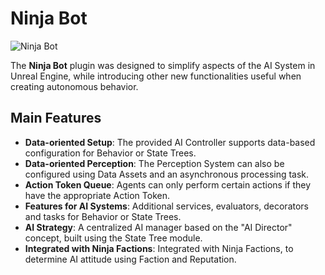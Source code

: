 # Ninja Bot
<primary-label ref="bot"/>
<secondary-label ref="wip"/>

![Ninja Bot](bot_feature.png "Ninja Bot")

The **Ninja Bot** plugin was designed to simplify aspects of the AI System in Unreal Engine, while introducing other new
functionalities useful when creating autonomous behavior.

## Main Features

- **Data-oriented Setup**: The provided AI Controller supports data-based configuration for Behavior or State Trees.
- **Data-oriented Perception**: The Perception System can also be configured using Data Assets and an asynchronous processing task. 
- **Action Token Queue**: Agents can only perform certain actions if they have the appropriate Action Token.
- **Features for AI Systems**: Additional services, evaluators, decorators and tasks for Behavior or State Trees.
- **AI Strategy**: A centralized AI manager based on the "AI Director" concept, built using the State Tree module.
- **Integrated with Ninja Factions**: Integrated with Ninja Factions, to determine AI attitude using Faction and Reputation.
